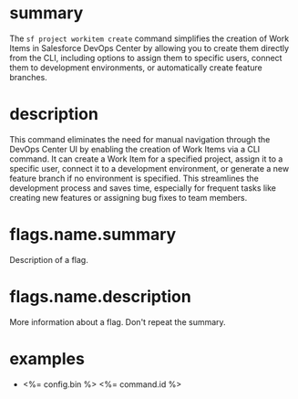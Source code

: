 # summary

The `sf project workitem create` command simplifies the creation of Work Items in Salesforce DevOps Center by allowing you to create them directly from the CLI, including options to assign them to specific users, connect them to development environments, or automatically create feature branches.

# description

This command eliminates the need for manual navigation through the DevOps Center UI by enabling the creation of Work Items via a CLI command. It can create a Work Item for a specified project, assign it to a specific user, connect it to a development environment, or generate a new feature branch if no environment is specified. This streamlines the development process and saves time, especially for frequent tasks like creating new features or assigning bug fixes to team members.

# flags.name.summary

Description of a flag.

# flags.name.description

More information about a flag. Don't repeat the summary.

# examples

- <%= config.bin %> <%= command.id %>
